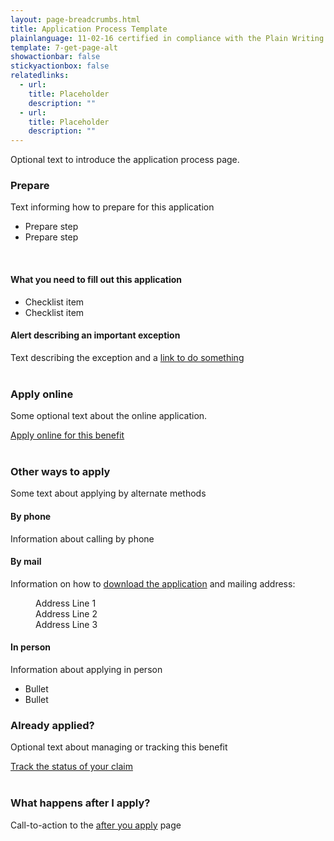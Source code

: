 ```yaml
---
layout: page-breadcrumbs.html
title: Application Process Template
plainlanguage: 11-02-16 certified in compliance with the Plain Writing Act
template: 7-get-page-alt
showactionbar: false
stickyactionbox: false
relatedlinks:
  - url: 
    title: Placeholder
    description: ""
  - url: 
    title: Placeholder
    description: ""
---
```


Optional text to introduce the application process page.

### Prepare

Text informing how to prepare for this application

- Prepare step
- Prepare step

<div markdown="0"><br></div>

<div class="call-out" markdown="1">

#### What you need to fill out this application

- Checklist item
- Checklist item

</div>


<div class="usa-alert usa-alert-warning usa-content secondary" markdown="0">
	<div class="usa-alert-body">
		<h4 style="padding:0">
			Alert describing an important exception
		</h4>
		<p style="margin:0">
			Text describing the exception and a <a href="#">link to do something</a>
		</p>
  </div>
</div>

<div markdown="0"><br></div>

### Apply online

Some optional text about the online application.

<a class="usa-button-primary va-button-primary" href="#">
	Apply online for this benefit
</a>

<div markdown="0"><br></div>

### Other ways to apply

Some text about applying by alternate methods

#### By phone

Information about calling by phone

#### By mail

Information on how to [download the application](#) and mailing address:

<dl class="va-address-block">
    <dd>Address Line 1</dd>
    <dd>Address Line 2</dd>
    <dd>Address Line 3</dd>
</dl>

#### In person

Information about applying in person

- Bullet
- Bullet

### Already applied?

Optional text about managing or tracking this benefit

<a class="usa-button-primary" href="#">
	Track the status of your claim
</a>

<div markdown="0"><br></div>

### What happens after I apply?

Call-to-action to the [after you apply](#) page

<div markdown="0"><br></div>
